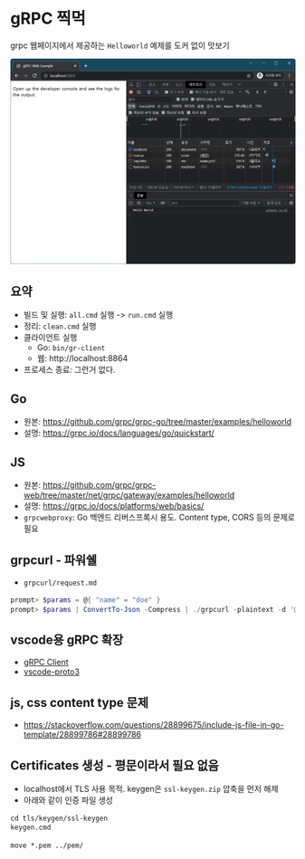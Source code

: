 # gRPC 찍먹
grpc 웹페이지에서 제공하는 `Helloworld` 예제를 도커 없이 맛보기

![스샷](스샷.png)

## 요약
* 빌드 및 실행: `all.cmd` 실행 -> `run.cmd` 실행
* 정리: `clean.cmd` 실행
* 클라이언트 실행
    * Go: `bin/gr-client`
    * 웹: http://localhost:8864
* 프로세스 종료: 그런거 없다.

## Go
* 원본: https://github.com/grpc/grpc-go/tree/master/examples/helloworld
* 설명: https://grpc.io/docs/languages/go/quickstart/

## JS
* 원본: https://github.com/grpc/grpc-web/tree/master/net/grpc/gateway/examples/helloworld
* 설명: https://grpc.io/docs/platforms/web/basics/
* `grpcwebproxy`: Go 백엔드 리버스프록시 용도. Content type, CORS 등의 문제로 필요

## grpcurl - 파워쉘
* `grpcurl/request.md`
```powershell
prompt> $params = @{ "name" = "doe" }
prompt> $params | ConvertTo-Json -Compress | ./grpcurl -plaintext -d '@' -proto ../proto/hello.proto localhost:50051 hello.Greeter/SayHello
```

## vscode용 gRPC 확장
* [gRPC Client](https://marketplace.visualstudio.com/items?itemName=pashkatrick.grpc-client)
* [vscode-proto3](https://marketplace.visualstudio.com/items?itemName=zxh404.vscode-proto3)


## js, css content type 문제
* https://stackoverflow.com/questions/28899675/include-js-file-in-go-template/28899786#28899786


## Certificates 생성 - 평문이라서 필요 없음
* localhost에서 TLS 사용 목적. keygen은 `ssl-keygen.zip` 압축을 먼저 해제
* 아래와 같이 인증 파일 생성
```
cd tls/keygen/ssl-keygen
keygen.cmd

move *.pem ../pem/
```
